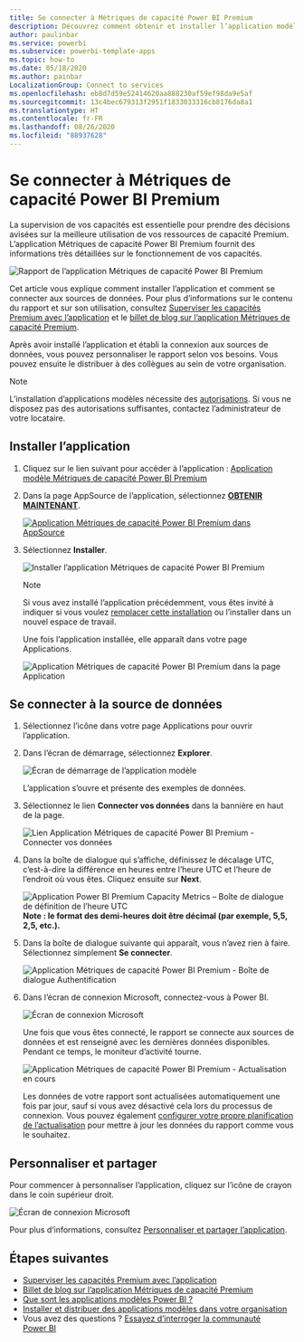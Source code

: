 ```yaml
---
title: Se connecter à Métriques de capacité Power BI Premium
description: Découvrez comment obtenir et installer l’application modèle Métriques de capacité Power BI Premium, et comment se connecter aux données.
author: paulinbar
ms.service: powerbi
ms.subservice: powerbi-template-apps
ms.topic: how-to
ms.date: 05/18/2020
ms.author: painbar
LocalizationGroup: Connect to services
ms.openlocfilehash: eb8d7d59e52414620aa888230af59ef98da9e5af
ms.sourcegitcommit: 13c4bec679313f2951f1833033316cb8176da8a1
ms.translationtype: HT
ms.contentlocale: fr-FR
ms.lasthandoff: 08/26/2020
ms.locfileid: "88937628"
---
```

# <a name="connect-to-power-bi-premium-capacity-metrics"></a>Se connecter à Métriques de capacité Power BI Premium
La supervision de vos capacités est essentielle pour prendre des décisions avisées sur la meilleure utilisation de vos ressources de capacité Premium. L’application Métriques de capacité Power BI Premium fournit des informations très détaillées sur le fonctionnement de vos capacités.

![Rapport de l’application Métriques de capacité Power BI Premium](media/service-connect-to-pbi-premium-capacity-metrics/service-pbi-premium-capacity-metrics-app-report.png)

Cet article vous explique comment installer l’application et comment se connecter aux sources de données. Pour plus d’informations sur le contenu du rapport et sur son utilisation, consultez [Superviser les capacités Premium avec l’application](../service-admin-premium-monitor-capacity.md) et le [billet de blog sur l’application Métriques de capacité Premium](https://powerbi.microsoft.com/blog/premium-capacity-metrics-app-new-health-center-with-kpis-to-explore-relevant-metrics-and-steps-to-mitigate-issues/).

Après avoir installé l’application et établi la connexion aux sources de données, vous pouvez personnaliser le rapport selon vos besoins. Vous pouvez ensuite le distribuer à des collègues au sein de votre organisation.

> [!NOTE]
> L’installation d’applications modèles nécessite des [autorisations](./service-template-apps-install-distribute.md#prerequisites). Si vous ne disposez pas des autorisations suffisantes, contactez l’administrateur de votre locataire.

## <a name="install-the-app"></a>Installer l’application

1. Cliquez sur le lien suivant pour accéder à l’application : [Application modèle Métriques de capacité Power BI Premium](https://app.powerbi.com/groups/me/getapps/services/pbi_pcmm.capacity-metrics-dxt)

1. Dans la page AppSource de l’application, sélectionnez [**OBTENIR MAINTENANT**](https://app.powerbi.com/groups/me/getapps/services/pbi_pcmm.capacity-metrics-dxt).

    [![Application Métriques de capacité Power BI Premium dans AppSource](media/service-connect-to-pbi-premium-capacity-metrics/service-pbi-premium-capacity-metrics-app-appsource-get-it-now.png)](https://app.powerbi.com/groups/me/getapps/services/pbi_pcmm.capacity-metrics-dxt)

1. Sélectionnez **Installer**. 

    ![Installer l’application Métriques de capacité Power BI Premium](media/service-connect-to-pbi-premium-capacity-metrics/service-pbi-premium-capacity-metric-select-install.png)

    > [!NOTE]
    > Si vous avez installé l’application précédemment, vous êtes invité à indiquer si vous voulez [remplacer cette installation](./service-template-apps-install-distribute.md#update-a-template-app) ou l’installer dans un nouvel espace de travail.

    Une fois l’application installée, elle apparaît dans votre page Applications.

   ![Application Métriques de capacité Power BI Premium dans la page Application](media/service-connect-to-pbi-premium-capacity-metrics/service-pbi-premium-capacity-metrics-app-apps-page-icon.png)

## <a name="connect-to-data-sources"></a>Se connecter à la source de données

1. Sélectionnez l’icône dans votre page Applications pour ouvrir l’application.

1. Dans l’écran de démarrage, sélectionnez **Explorer**.

   ![Écran de démarrage de l’application modèle](media/service-connect-to-pbi-premium-capacity-metrics/service-pbi-premium-capacity-metrics-app-splash-screen.png)

   L’application s’ouvre et présente des exemples de données.

1. Sélectionnez le lien **Connecter vos données** dans la bannière en haut de la page.

   ![Lien Application Métriques de capacité Power BI Premium - Connecter vos données](media/service-connect-to-pbi-premium-capacity-metrics/service-pbi-premium-capacity-metrics-app-connect-data.png)

1. Dans la boîte de dialogue qui s’affiche, définissez le décalage UTC, c’est-à-dire la différence en heures entre l’heure UTC et l’heure de l’endroit où vous êtes. Cliquez ensuite sur **Next**.
  
   ![Application Power BI Premium Capacity Metrics – Boîte de dialogue de définition de l’heure UTC](media/service-connect-to-pbi-premium-capacity-metrics/service-pbi-premium-capacity-metrics-app-setutc-dialog.png)
   **Note : le format des demi-heures doit être décimal (par exemple, 5,5, 2,5, etc.).**

1. Dans la boîte de dialogue suivante qui apparaît, vous n’avez rien à faire. Sélectionnez simplement **Se connecter**.

   ![Application Métriques de capacité Power BI Premium - Boîte de dialogue Authentification](media/service-connect-to-pbi-premium-capacity-metrics/service-pbi-premium-capacity-metrics-app-authentication-dialog.png)

1. Dans l’écran de connexion Microsoft, connectez-vous à Power BI.

   ![Écran de connexion Microsoft](media/service-connect-to-pbi-premium-capacity-metrics/service-pbi-premium-capacity-metrics-app-microsoft-login.png)

   Une fois que vous êtes connecté, le rapport se connecte aux sources de données et est renseigné avec les dernières données disponibles. Pendant ce temps, le moniteur d’activité tourne.

   ![Application Métriques de capacité Power BI Premium - Actualisation en cours](media/service-connect-to-pbi-premium-capacity-metrics/service-pbi-premium-capacity-metrics-app-refresh-monitor.png)

   Les données de votre rapport sont actualisées automatiquement une fois par jour, sauf si vous avez désactivé cela lors du processus de connexion. Vous pouvez également [configurer votre propre planification de l’actualisation](./refresh-scheduled-refresh.md) pour mettre à jour les données du rapport comme vous le souhaitez.

## <a name="customize-and-share"></a>Personnaliser et partager

Pour commencer à personnaliser l’application, cliquez sur l’icône de crayon dans le coin supérieur droit.

 ![Écran de connexion Microsoft](media/service-connect-to-pbi-premium-capacity-metrics/service-pbi-premium-capacity-metrics-app-customize.png)

Pour plus d’informations, consultez [Personnaliser et partager l’application](./service-template-apps-install-distribute.md#customize-and-share-the-app).

## <a name="next-steps"></a>Étapes suivantes
* [Superviser les capacités Premium avec l’application](../admin/service-admin-premium-monitor-capacity.md)
* [Billet de blog sur l’application Métriques de capacité Premium](https://powerbi.microsoft.com/blog/premium-capacity-metrics-app-new-health-center-with-kpis-to-explore-relevant-metrics-and-steps-to-mitigate-issues/)
* [Que sont les applications modèles Power BI ?](./service-template-apps-overview.md)
* [Installer et distribuer des applications modèles dans votre organisation](./service-template-apps-install-distribute.md)
* Vous avez des questions ? [Essayez d’interroger la communauté Power BI](https://community.powerbi.com/)
